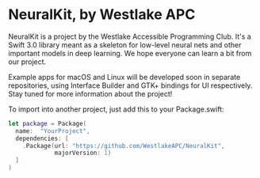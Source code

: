 # NeuralKit, by Westlake APC

NeuralKit is a project by the Westlake Accessible Programming Club.
It's a Swift 3.0 library meant as a skeleton for low-level neural
nets and other important models in deep learning. We hope everyone
can learn a bit from our project.

Example apps for macOS and Linux will be developed soon in separate
repositories, using Interface Builder and GTK+ bindings for UI
respectively. Stay tuned for more information about the project!

To import into another project, just add this to your Package.swift:

```swift
let package = Package(
  name:  "YourProject",
  dependencies: [
    .Package(url: "https://github.com/WestlakeAPC/NeuralKit",
             majorVersion: 1)
  ]
)
```